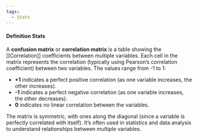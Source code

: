 ```yaml
---
tags:
  - Stats
---
```

#### Definition Stats 
A **confusion matrix** or **correlation matrix** is a table showing the [[Correlation]] coefficients between multiple variables. Each cell in the matrix represents the correlation (typically using Pearson’s correlation coefficient) between two variables. The values range from -1 to 1:

- **+1** indicates a perfect positive correlation (as one variable increases, the other increases).
- **-1** indicates a perfect negative correlation (as one variable increases, the other decreases).
- **0** indicates no linear correlation between the variables.

The matrix is symmetric, with ones along the diagonal (since a variable is perfectly correlated with itself). It’s often used in statistics and data analysis to understand relationships between multiple variables.